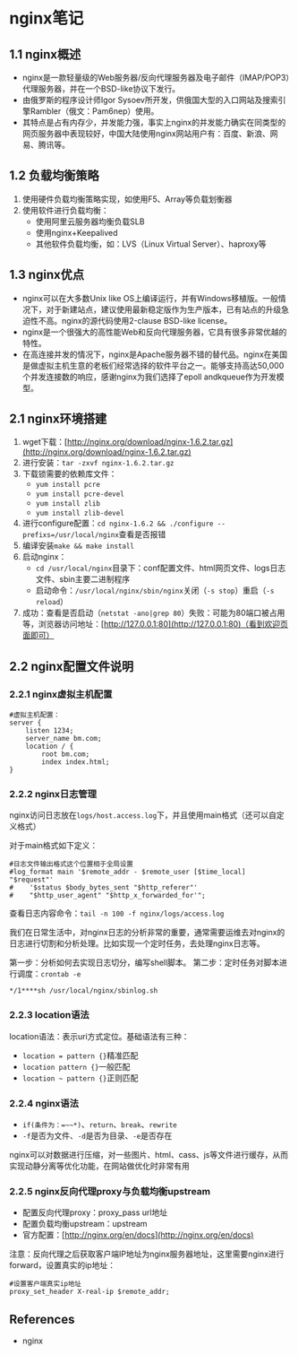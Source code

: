 # nginx笔记

## 1.1 nginx概述
- nginx是一款轻量级的Web服务器/反向代理服务器及电子邮件（IMAP/POP3）代理服务器，并在一个BSD-like协议下发行。
- 由俄罗斯的程序设计师Igor Sysoev所开发，供俄国大型的入口网站及搜索引擎Rambler（俄文：Pam6nep）使用。
- 其特点是占有内存少，并发能力强，事实上nginx的并发能力确实在同类型的网页服务器中表现较好，中国大陆使用nginx网站用户有：百度、新浪、网易、腾讯等。

## 1.2 负载均衡策略
1. 使用硬件负载均衡策略实现，如使用F5、Array等负载划衡器
1. 使用软件进行负载均衡：
    - 使用阿里云服务器均衡负载SLB
    - 使用nginx+Keepalived
    - 其他软件负载均衡，如：LVS（Linux Virtual Server）、haproxy等

## 1.3 nginx优点
- nginx可以在大多数Unix like OS上编译运行，并有Windows移植版。一般情况下，对于新建站点，建议使用最新稳定版作为生产版本，已有站点的升级急迫性不高。nginx的源代码使用2-clause BSD-like license。
- nginx是一个很强大的高性能Web和反向代理服务器，它具有很多非常优越的特性。
- 在高连接并发的情况下，nginx是Apache服务器不错的替代品。nginx在美国是做虚拟主机生意的老板们经常选择的软件平台之一。能够支持高达50,000个并发连接数的响应，感谢nginx为我们选择了epoll andkqueue作为开发模型。

## 2.1 nginx环境搭建
1. wget下载：[http://nginx.org/download/nginx-1.6.2.tar.gz](http://nginx.org/download/nginx-1.6.2.tar.gz)
1. 进行安装：`tar -zxvf nginx-1.6.2.tar.gz`
1. 下载锁需要的依赖库文件：
    - `yum install pcre`
	- `yum install pcre-devel`
	- `yum install zlib`
	- `yum install zlib-devel`
1. 进行configure配置：`cd nginx-1.6.2 && ./configure --prefixs=/usr/local/nginx`查看是否报错
1. 编译安装`make && make install`
1. 启动nginx：
    - `cd /usr/local/nginx`目录下：conf配置文件、html网页文件、logs日志文件、sbin主要二进制程序
    - 启动命令：`/usr/local/nginx/sbin/nginx`关闭（`-s stop`）重启（`-s reload`）
1. 成功：查看是否启动（`netstat -ano|grep 80`）失败：可能为80端口被占用等，浏览器访问地址：[http://127.0.0.1:80](http://127.0.0.1:80)（看到欢迎页面即可）

## 2.2 nginx配置文件说明

### 2.2.1 nginx虚拟主机配置
```
#虚拟主机配置：
server {
    listen 1234;
    server_name bm.com;
    location / {
        root bm.com;
        index index.html;
}
```
### 2.2.2 nginx日志管理
nginx访问日志放在`logs/host.access.log`下，并且使用main格式（还可以自定义格式）

对于main格式如下定义：
```
#日志文件输出格式这个位置相于全局设置
#log_format main '$remote_addr - $remote_user [$time_local] "$request"'
#    '$status $body_bytes_sent "$http_referer"'
#    "$http_user_agent" "$http_x_forwarded_for'";
```
查看日志内容命令：`tail -n 100 -f nginx/logs/access.log`

我们在日常生活中，对nginx日志的分析非常的重要，通常需要运维去对nginx的日志进行切割和分析处理。比如实现一个定时任务，去处理nginx日志等。

第一步：分析如何去实现日志切分，编写shell脚本。
第二步：定时任务对脚本进行调度：`crontab -e`
```
*/1****sh /usr/local/nginx/sbinlog.sh
```

### 2.2.3 location语法
location语法：表示uri方式定位。基础语法有三种：
- `location = pattern {}`精准匹配
- `location pattern {}`一般匹配
- `location ~ pattern {}`正则匹配

### 2.2.4 nginx语法
- `if(条件为：=~~*)`、`return`、`break`、`rewrite`
- `-f`是否为文件、`-d`是否为目录、`-e`是否存在

nginx可以对数据进行压缩，对一些图片、html、cass、js等文件进行缓存，从而实现动静分离等优化功能，在网站做优化时非常有用

### 2.2.5 nginx反向代理proxy与负载均衡upstream
- 配置反向代理proxy：proxy_pass url地址
- 配置负载均衡upstream：upstream
- 官方配置：[http://nginx.org/en/docs](http://nginx.org/en/docs)

注意：反向代理之后获取客户端IP地址为nginx服务器地址，这里需要nginx进行forward，设置真实的ip地址：
```
#设置客户端真实ip地址
proxy_set_header X-real-ip $remote_addr;
```


## References
- nginx